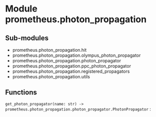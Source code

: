 Module prometheus.photon_propagation
====================================

Sub-modules
-----------
* prometheus.photon_propagation.hit
* prometheus.photon_propagation.olympus_photon_propagator
* prometheus.photon_propagation.photon_propagator
* prometheus.photon_propagation.ppc_photon_propagator
* prometheus.photon_propagation.registered_propagators
* prometheus.photon_propagation.utils

Functions
---------

    
`get_photon_propagator(name: str) ‑> prometheus.photon_propagation.photon_propagator.PhotonPropagator`
: